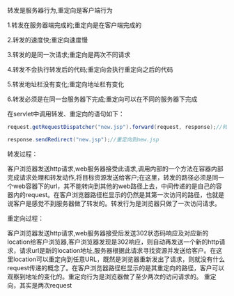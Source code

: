 



转发是服务器行为,重定向是客户端行为

1.转发在服务器端完成的;重定向是在客户端完成的

2.转发的速度快;重定向速度慢

3.转发的是同一次请求;重定向是两次不同请求

4.转发不会执行转发后的代码;重定向会执行重定向之后的代码

5.转发地址栏没有变化;重定向地址栏有变化



6.转发必须是在同一台服务器下完成;重定向可以在不同的服务器下完成

在servlet中调用转发、重定向的语句如下：

```java
request.getRequestDispatcher("new.jsp").forward(request, response);//转发到new.jsp
```



```java
response.sendRedirect("new.jsp");//重定向到new.jsp
```





转发过程：

​    客户浏览器发送http请求,web服务器接受此请求,调用内部的一个方法在容器内部完成请求处理和转发动作,将目标资源发送给客户;在这里，转发的路径必须是同一个web容器下的url，其不能转向到其他的web路径上去，中间传递的是自己的容器内的request。在客户浏览器路径栏显示的仍然是其第一次访问的路径，也就是说客户是感觉不到服务器做了转发的。转发行为是浏览器只做了一次访问请求。

重定向过程：

​    客户浏览器发送http请求,web服务器接受后发送302状态码响应及对应新的location给客户浏览器,客户浏览器发现是302响应，则自动再发送一个新的http请求，请求url是新的location地址,服务器根据此请求寻找资源并发送给客户。在这里location可以重定向到任意URL，既然是浏览器重新发出了请求，则就没有什么request传递的概念了。在客户浏览器路径栏显示的是其重定向的路径，客户可以观察到地址的变化的。重定向行为是浏览器做了至少两次的访问请求的。
重定向，其实是两次request